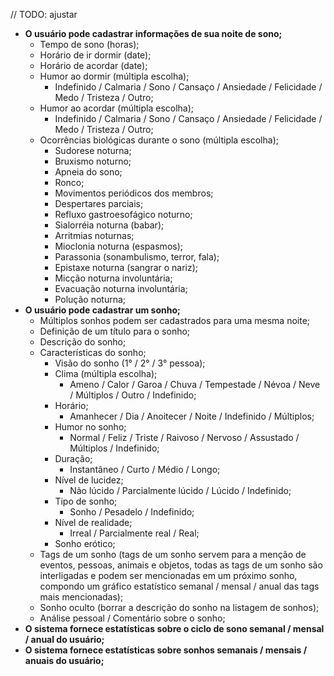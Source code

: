 // TODO: ajustar
- **O usuário pode cadastrar informações de sua noite de sono;**
    - Tempo de sono (horas);
    - Horário de ir dormir (date);
    - Horário de acordar (date);
    - Humor ao dormir (múltipla escolha);
        - Indefinido / Calmaria / Sono / Cansaço / Ansiedade / Felicidade / Medo / Tristeza / Outro;
    - Humor ao acordar (múltipla escolha);
        - Indefinido / Calmaria / Sono / Cansaço / Ansiedade / Felicidade / Medo / Tristeza / Outro;
    - Ocorrências biológicas durante o sono (múltipla escolha);
        - Sudorese noturna;
        - Bruxismo noturno;
        - Apneia do sono;
        - Ronco;
        - Movimentos periódicos dos membros;
        - Despertares parciais;
        - Refluxo gastroesofágico noturno;
        - Sialorréia noturna (babar);
        - Arritmias noturnas;
        - Mioclonia noturna (espasmos);
        - Parassonia (sonambulismo, terror, fala);
        - Epistaxe noturna (sangrar o nariz);
        - Micção noturna involuntária;
        - Evacuação noturna involuntária;
        - Polução noturna;
- **O usuário pode cadastrar um sonho;**
    - Múltiplos sonhos podem ser cadastrados para uma mesma noite;
    - Definição de um título para o sonho;
    - Descrição do sonho;
    - Características do sonho;
        - Visão do sonho (1° / 2° / 3° pessoa);
        - Clima (múltipla escolha);
            - Ameno / Calor / Garoa / Chuva / Tempestade / Névoa / Neve / Múltiplos / Outro / Indefinido;
        - Horário;
            - Amanhecer / Dia / Anoitecer / Noite / Indefinido / Múltiplos;
        - Humor no sonho;
            - Normal / Feliz / Triste / Raivoso / Nervoso / Assustado / Múltiplos / Indefinido;
        - Duração;
            - Instantâneo / Curto / Médio / Longo;
        - Nível de lucidez;
            - Não lúcido / Parcialmente lúcido / Lúcido / Indefinido;
        - Tipo de sonho;
            - Sonho / Pesadelo / Indefinido;
        - Nível de realidade;
            - Irreal / Parcialmente real / Real;
        - Sonho erótico;
    - Tags de um sonho (tags de um sonho servem para a menção de eventos, pessoas, animais e objetos, todas as tags de um sonho são interligadas e podem ser mencionadas em um próximo sonho, compondo um gráfico estatístico semanal / mensal / anual das tags mais mencionadas);
    - Sonho oculto (borrar a descrição do sonho na listagem de sonhos);
    - Análise pessoal / Comentário sobre o sonho;
- **O sistema fornece estatísticas sobre o ciclo de sono semanal / mensal / anual do usuário;**
- **O sistema fornece estatísticas sobre sonhos semanais / mensais / anuais do usuário;**
